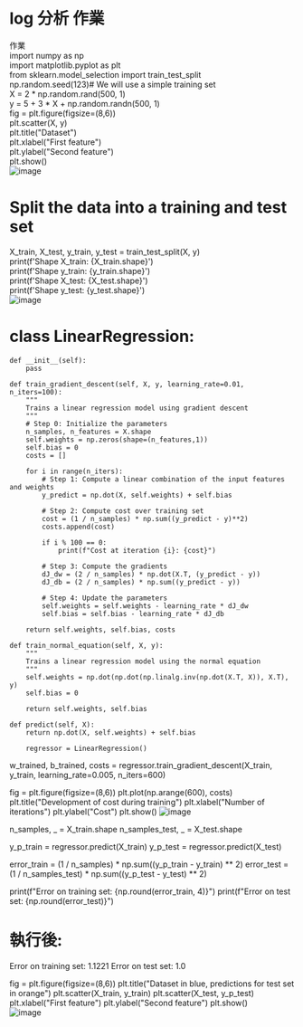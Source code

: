 # log 分析 作業  
作業  
import numpy as np  
import matplotlib.pyplot as plt  
from sklearn.model_selection import train_test_split  
np.random.seed(123)# We will use a simple training set  
X = 2 * np.random.rand(500, 1)  
y = 5 + 3 * X + np.random.randn(500, 1)  
fig = plt.figure(figsize=(8,6))  
plt.scatter(X, y)  
plt.title("Dataset")  
plt.xlabel("First feature")  
plt.ylabel("Second feature")   
plt.show()  
  ![image](https://github.com/SuWeizhe1124/3-19/blob/master/HJJPG.JPG) 
# Split the data into a training and test set  
X_train, X_test, y_train, y_test = train_test_split(X, y)  
print(f'Shape X_train: {X_train.shape}')   
print(f'Shape y_train: {y_train.shape}')  
print(f'Shape X_test: {X_test.shape}')  
print(f'Shape y_test: {y_test.shape}')   
   ![image](https://github.com/SuWeizhe1124/3-19/blob/master/BD.JPG)  
#  class LinearRegression:
    
    def __init__(self):
        pass

    def train_gradient_descent(self, X, y, learning_rate=0.01, n_iters=100):
        """
        Trains a linear regression model using gradient descent
        """
        # Step 0: Initialize the parameters
        n_samples, n_features = X.shape
        self.weights = np.zeros(shape=(n_features,1))
        self.bias = 0
        costs = []

        for i in range(n_iters):
            # Step 1: Compute a linear combination of the input features and weights
            y_predict = np.dot(X, self.weights) + self.bias

            # Step 2: Compute cost over training set
            cost = (1 / n_samples) * np.sum((y_predict - y)**2)
            costs.append(cost)

            if i % 100 == 0:
                print(f"Cost at iteration {i}: {cost}")

            # Step 3: Compute the gradients
            dJ_dw = (2 / n_samples) * np.dot(X.T, (y_predict - y))
            dJ_db = (2 / n_samples) * np.sum((y_predict - y)) 
            
            # Step 4: Update the parameters
            self.weights = self.weights - learning_rate * dJ_dw
            self.bias = self.bias - learning_rate * dJ_db

        return self.weights, self.bias, costs

    def train_normal_equation(self, X, y):
        """
        Trains a linear regression model using the normal equation
        """
        self.weights = np.dot(np.dot(np.linalg.inv(np.dot(X.T, X)), X.T), y)
        self.bias = 0
        
        return self.weights, self.bias

    def predict(self, X):
        return np.dot(X, self.weights) + self.bias

        regressor = LinearRegression()
w_trained, b_trained, costs = regressor.train_gradient_descent(X_train, y_train, learning_rate=0.005, n_iters=600)

fig = plt.figure(figsize=(8,6))
plt.plot(np.arange(600), costs)
plt.title("Development of cost during training")
plt.xlabel("Number of iterations")
plt.ylabel("Cost")
plt.show()
![image](https://github.com/SuWeizhe1124/3-19/blob/master/擷取6.JPG)

n_samples, _ = X_train.shape
n_samples_test, _ = X_test.shape

y_p_train = regressor.predict(X_train)
y_p_test = regressor.predict(X_test)

error_train =  (1 / n_samples) * np.sum((y_p_train - y_train) ** 2)
error_test =  (1 / n_samples_test) * np.sum((y_p_test - y_test) ** 2)

print(f"Error on training set: {np.round(error_train, 4)}")
print(f"Error on test set: {np.round(error_test)}")  

# 執行後:
Error on training set: 1.1221
Error on test set: 1.0

fig = plt.figure(figsize=(8,6))
plt.title("Dataset in blue, predictions for test set in orange")
plt.scatter(X_train, y_train)
plt.scatter(X_test, y_p_test)
plt.xlabel("First feature")
plt.ylabel("Second feature")
plt.show()  
![image](https://github.com/SuWeizhe1124/3-19/blob/master/U2JPG.JPG)  
 # 
